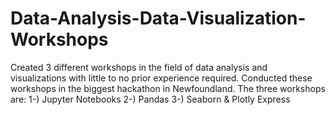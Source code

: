 # Data-Analysis-Data-Visualization-Workshops
Created 3 different workshops in the field of data analysis and visualizations with little to no prior experience required. Conducted these workshops in the biggest hackathon in Newfoundland. The three workshops are: 1-) Jupyter Notebooks 2-) Pandas 3-) Seaborn &amp; Plotly Express
